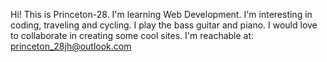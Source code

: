 Hi! This is Princeton-28.
I'm learning Web Development.
I'm interesting in coding, traveling and cycling.
I play the bass guitar and piano.
I would love to collaborate in creating some cool sites.
I'm reachable at: princeton_28jh@outlook.com
